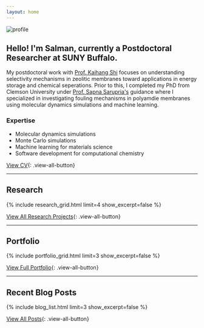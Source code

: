 ```yaml
---
layout: home
---
```


![profile](/assets/profile.png#profile)

## Hello! I'm Salman, currently a Postdoctoral Researcher at SUNY Buffalo.

My postdoctoral work with [Prof. Kaihang Shi](https://shiresearchgroup.github.io) focuses on understanding selectivity mechanisms in zeolitic membranes toward applications in energy storage and chemical seperations. Prior to this, I completed my PhD from Clemson University under [Prof. Sapna Sarupria's](https://sarupriagroup.github.io) guidance where I specialized in investigating fouling mechanisms in polyamdie membranes using molecular dynamics simulations and machine learning. 

### Expertise
- Molecular dynamics simulations
- Monte Carlo simulations
- Machine learning for materials science
- Software development for computational chemistry

[View CV](/resume){: .view-all-button}

---

## Research

{% include research_grid.html limit=4 show_excerpt=false %}

[View All Research Projects](/research){: .view-all-button}

---

## Portfolio

{% include portfolio_grid.html limit=3 show_excerpt=false %}

[View Full Portfolio](/portfolio){: .view-all-button}

---

## Recent Blog Posts

{% include blog_list.html limit=3 show_excerpt=false %}

[View All Posts](/posts){: .view-all-button}

